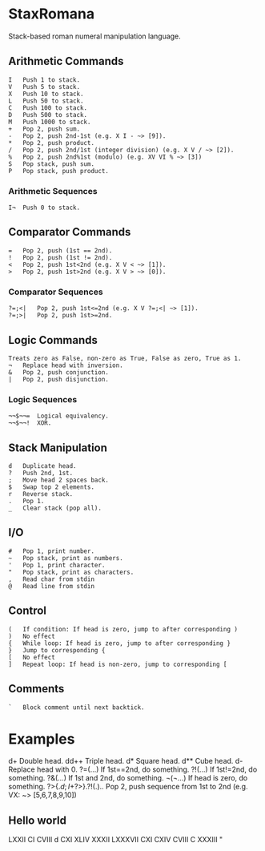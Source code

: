 # StaxRomana
Stack-based roman numeral manipulation language.

## Arithmetic Commands
	I	Push 1 to stack.
	V	Push 5 to stack.
	X	Push 10 to stack.
	L	Push 50 to stack.
	C	Push 100 to stack.
	D	Push 500 to stack.
	M	Push 1000 to stack.
	+	Pop 2, push sum.
	-	Pop 2, push 2nd-1st (e.g. X I - ~> [9]).
	*	Pop 2, push product.
	/	Pop 2, push 2nd/1st (integer division) (e.g. X V / ~> [2]).
	%	Pop 2, push 2nd%1st (modulo) (e.g. XV VI % ~> [3])
	S	Pop stack, push sum.
	P	Pop stack, push product.
### Arithmetic Sequences
	I¬	Push 0 to stack.

## Comparator Commands
	=	Pop 2, push (1st == 2nd).
	!	Pop 2, push (1st != 2nd).
	<	Pop 2, push 1st<2nd (e.g. X V < ~> [1]).
	>	Pop 2, push 1st>2nd (e.g. X V > ~> [0]).
### Comparator Sequences
	?=;<|	Pop 2, push 1st<=2nd (e.g. X V ?=;<| ~> [1]).
	?=;>|	Pop 2, push 1st>=2nd.

## Logic Commands
	Treats zero as False, non-zero as True, False as zero, True as 1.
	¬	Replace head with inversion.
	&	Pop 2, push conjunction.
	|	Pop 2, push disjunction.
### Logic Sequences
	¬¬$¬¬=	Logical equivalency.
	¬¬$¬¬!	XOR.

## Stack Manipulation
	d	Duplicate head.
	?	Push 2nd, 1st.
	;	Move head 2 spaces back.
	$	Swap top 2 elements.
	r	Reverse stack.
	.	Pop 1.
	_	Clear stack (pop all).

## I/O
	#	Pop 1, print number.
	~	Pop stack, print as numbers.
	'	Pop 1, print character.
	"	Pop stack, print as characters.
	,	Read char from stdin
	@	Read line from stdin

## Control
	(	If condition: If head is zero, jump to after corresponding )
	)	No effect
	{	While loop: If head is zero, jump to after corresponding }
	}	Jump to corresponding {
	[	No effect
	]	Repeat loop: If head is non-zero, jump to corresponding [
	
## Comments
	`	Block comment until next backtick.


	
# Examples
d+		Double head.
dd++	Triple head.
d*		Square head.
d**		Cube head.
d-		Replace head with 0.
?=(...)	If 1st==2nd, do something.
?!(...)	If 1st!=2nd, do something.
?&(...)	If 1st and 2nd, do something.
¬(¬...)	If head is zero, do something.
?>{.$d;I+$?>}.?!(.)..	Pop 2, push sequence from 1st to 2nd (e.g. VX: ~> [5,6,7,8,9,10])


## Hello world
LXXII CI CVIII d CXI XLIV XXXII LXXXVII CXI CXIV CVIII C XXXIII "